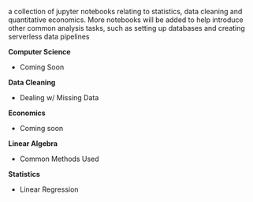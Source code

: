 a collection of jupyter notebooks relating to statistics, data cleaning and quantitative economics. More notebooks will be added to help introduce other common analysis tasks, such as setting up databases and creating serverless data pipelines

**Computer Science**
  - Coming Soon

**Data Cleaning**
  - Dealing w/ Missing Data

**Economics**
  - Coming soon
  
**Linear Algebra**
  - Common Methods Used
  
**Statistics**
  - Linear Regression
